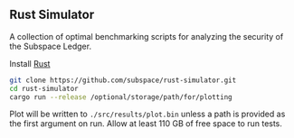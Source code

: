 ## Rust Simulator

A collection of optimal benchmarking scripts for analyzing the security of the Subspace Ledger.

Install [Rust](https://www.rust-lang.org/tools/install)

```bash
git clone https://github.com/subspace/rust-simulator.git
cd rust-simulator
cargo run --release /optional/storage/path/for/plotting
```

Plot will be written to `./src/results/plot.bin` unless a path is provided as the first argument on run. Allow at least 110 GB of free space to run tests.
